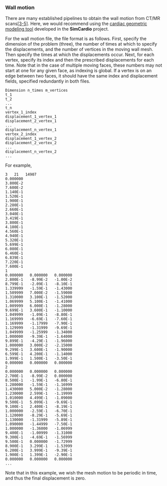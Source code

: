 ### Wall motion

There are many established pipelines to obtain the wall motion from CT/MR scans<a href="#ref-3">[3-5]</a>. Here, we would recommend using the [cardiac geometric modeling tool](http://simvascular.github.io/docsSimCardio.html#automatic-cardiac-modeling) developed in the **SimCardio** project.

For the wall motion file, the file format is as follows. First, specify the dimension of the problem (three), the number of times at which to specify the displacements, and the number of vertices in the moving wall mesh. Then specify the times at which the displacements occur. Next, for each vertex, specify its index and then the prescribed displacements for each time. Note that in the case of multiple moving faces, these numbers may not start at one for any given face, as indexing is global. If a vertex is on an edge between two faces, it should have the same index and displacement fields, specified redundantly in both files.

```
Dimension n_times m_vertices
t_1
t_2
...
t_n
vertex_1_index
displacement_1_vertex_1
displacement_2_vertex_1
...
displacement_n_vertex_1
vertex_2_index 
displacement_1_vertex_2
displacement_2_vertex_2
...
displacement_n_vertex_2
... 
```

For example,

```
3   21   14907
0.000000
3.800E-2
7.600E-2
1.140E-1
1.520E-1
1.900E-1
2.280E-1
2.660E-1
3.040E-1
3.419E-1
3.800E-1
4.180E-1
4.560E-1
4.940E-1
5.320E-1
5.699E-1
6.080E-1
6.460E-1
6.839E-1
7.220E-1
7.600E-1
1
0.000000   0.000000   0.000000   
2.800E-1   -8.99E-2   -1.00E-2   
8.799E-1   -2.09E-1   -8.10E-1   
1.339999   -1.59E-1   -1.43000   
1.509999   7.000E-2   -1.59000   
1.310000   3.100E-1   -1.52000   
1.069999   5.100E-1   -1.41000   
1.009999   6.000E-1   -1.28000   
9.699E-1   3.600E-1   -1.10000   
1.049999   -1.09E-1   -8.80E-1   
1.169999   -6.69E-1   -7.60E-1   
1.169999   -1.17999   -7.90E-1   
1.129999   -1.31999   -9.69E-1   
1.049999   -1.25999   -1.34000   
1.000000   -9.39E-1   -1.64000   
9.899E-1   -4.29E-1   -1.96000   
1.000000   3.000E-2   -2.15000   
9.299E-1   3.600E-1   -1.90000   
6.599E-1   4.200E-1   -1.14000   
1.999E-1   1.500E-1   -3.50E-1   
0.000000   0.000000   0.000000   
2
0.000000   0.000000   0.000000   
2.700E-1   -8.99E-2   0.000000   
8.500E-1   -1.99E-1   -6.80E-1   
1.280000   -1.59E-1   -1.16999   
1.430000   5.000E-2   -1.28000   
1.230000   2.599E-1   -1.19999   
1.010000   4.499E-1   -1.09000   
9.500E-1   5.099E-1   -9.69E-1   
9.100E-1   2.400E-1   -8.19E-1   
1.000000   -2.59E-1   -6.70E-1   
1.120000   -8.29E-1   -5.69E-1   
1.130000   -1.31999   -5.89E-1   
1.090000   -1.44999   -7.50E-1   
1.000000   -1.36000   -1.06999   
9.400E-1   -1.00999   -1.31000   
9.300E-1   -4.69E-1   -1.56999   
9.500E-1   0.000000   -1.72999   
8.900E-1   3.299E-1   -1.53999   
6.200E-1   3.999E-1   -9.39E-1   
1.900E-1   1.399E-1   -2.90E-1   
0.000000   0.000000   0.000000  
... 
```

Note that in this example, we wish the mesh motion to be periodic in time, and thus the final displacement is zero.